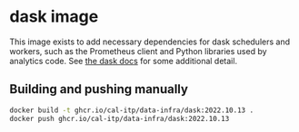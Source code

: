 # dask image

This image exists to add necessary dependencies for dask schedulers
and workers, such as the Prometheus client and Python libraries
used by analytics code. See [the dask docs](https://docs.dask.org/en/stable/how-to/manage-environments.html)
for some additional detail.

## Building and pushing manually
```bash
docker build -t ghcr.io/cal-itp/data-infra/dask:2022.10.13 .
docker push ghcr.io/cal-itp/data-infra/dask:2022.10.13
```
